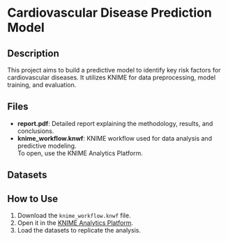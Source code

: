 # Cardiovascular Disease Prediction Model

## Description
This project aims to build a predictive model to identify key risk factors for cardiovascular diseases. It utilizes KNIME for data preprocessing, model training, and evaluation.

## Files
- **report.pdf**: Detailed report explaining the methodology, results, and conclusions.
- **knime_workflow.knwf**: KNIME workflow used for data analysis and predictive modeling.  
  To open, use the KNIME Analytics Platform.

## Datasets


## How to Use
1. Download the `knime_workflow.knwf` file.
2. Open it in the [KNIME Analytics Platform](https://www.knime.com/).
3. Load the datasets to replicate the analysis.
